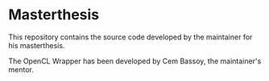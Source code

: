 # Masterthesis

This repository contains the source code developed by the maintainer for his masterthesis.

The OpenCL Wrapper has been developed by Cem Bassoy, the maintainer's mentor.